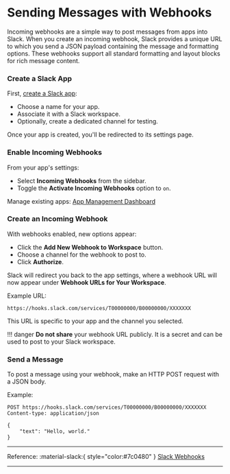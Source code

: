 # Sending Messages with Webhooks

Incoming webhooks are a simple way to post messages from apps into Slack. When you create an incoming webhook, Slack provides a unique URL to which you send a JSON payload containing the message and formatting options. These webhooks support all standard formatting and layout blocks for rich message content.

### Create a Slack App

First, [create a Slack app](https://api.slack.com/apps):

- Choose a name for your app.
- Associate it with a Slack workspace.
- Optionally, create a dedicated channel for testing.

Once your app is created, you'll be redirected to its settings page.

### Enable Incoming Webhooks

From your app's settings:

- Select **Incoming Webhooks** from the sidebar.
- Toggle the **Activate Incoming Webhooks** option to `on`.

Manage existing apps:
[App Management Dashboard](https://api.slack.com/apps)

### Create an Incoming Webhook

With webhooks enabled, new options appear:

- Click the **Add New Webhook to Workspace** button.
- Choose a channel for the webhook to post to.
- Click **Authorize**.

Slack will redirect you back to the app settings, where a webhook URL will now appear under **Webhook URLs for Your Workspace**.

Example URL:

``` http
https://hooks.slack.com/services/T00000000/B00000000/XXXXXXX
```

This URL is specific to your app and the channel you selected.

!!! danger
    **Do not share** your webhook URL publicly. It is a secret and can be used to post to your Slack workspace.

### Send a Message

To post a message using your webhook, make an HTTP POST request with a JSON body.

Example:

``` http
POST https://hooks.slack.com/services/T00000000/B00000000/XXXXXXX
Content-type: application/json

{
    "text": "Hello, world."
}
```

---

Reference: :material-slack:{ style="color:#7c0480" } [Slack Webhooks](https://docs.slack.dev/messaging/sending-messages-using-incoming-webhooks)

---
